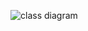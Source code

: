 ![class diagram](https://user-images.githubusercontent.com/101619680/168219510-172770d1-2fef-4630-b616-b6c6a88886fe.png)
